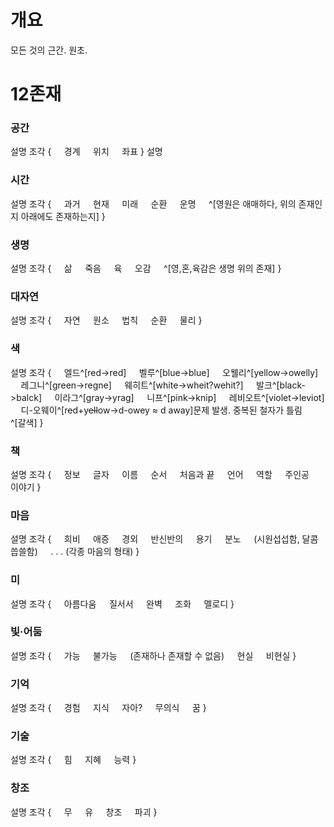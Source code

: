 # 개요
모든 것의 근간. 원초.

# 12존재
### 공간
설명
조각 {
$\quad$경계
$\quad$위치
$\quad$좌표
}
설명
### 시간
설명
조각 {
$\quad$과거
$\quad$현재
$\quad$미래
$\quad$순환
$\quad$운명
$\quad$^[영원은 애매하다, 위의 존재인지 아래에도 존재하는지]
}
### 생명
설명
조각 {
$\quad$삶
$\quad$죽음
$\quad$육
$\quad$오감
$\quad$^[영,혼,육감은 생명 위의 존재]
} 
### 대자연
설명
조각 {
$\quad$자연
$\quad$원소
$\quad$법칙
$\quad$순환
$\quad$물리
}
​
### 색
설명
조각 {
$\quad$엘드^[red->red]
$\quad$벨루^[blue->blue]
$\quad$오웰리^[yellow->owelly]
$\quad$레그니^[green->regne]
$\quad$웨히트^[white->wheit?wehit?]
$\quad$발크^[black->balck]
$\quad$이라그^[gray->yrag]
$\quad$니프^[pink->knip]
$\quad$레비오트^[violet->leviot]
$\quad$디-오웨이^[r~~e~~d+y~~ell~~ow->d-owey ≈ d away]문제 발생. 중복된 철자가 틀림
$\quad$^[갈색]
}
### 책
설명
조각 {
$\quad$정보
$\quad$글자
$\quad$이름
$\quad$순서
$\quad$처음과 끝
$\quad$언어
$\quad$역할
$\quad$주인공
$\quad$이야기
}
### 마음
설명
조각 {
$\quad$희비
$\quad$애증
$\quad$경외
$\quad$반신반의
$\quad$용기
$\quad$분노
$\quad$(시원섭섭함, 달콤씁쓸함)
$\quad$. . . (각종 마음의 형태)
}
### 미
설명
조각 {
$\quad$아름다움
$\quad$질서서
$\quad$완벽
$\quad$조화
$\quad$멜로디
}
​
### 빛·어둠
설명
조각 {
$\quad$가능
$\quad$불가능
$\quad$(존재하나 존재할 수 없음)
$\quad$현실
$\quad$비현실
}
### 기억
설명
조각 {
$\quad$경험
$\quad$지식
$\quad$자아?
$\quad$무의식
$\quad$꿈
}
### 기술
설명
조각 {
$\quad$힘
$\quad$지혜
$\quad$능력
}
### 창조
설명
조각 {
$\quad$무
$\quad$유
$\quad$창조
$\quad$파괴
}